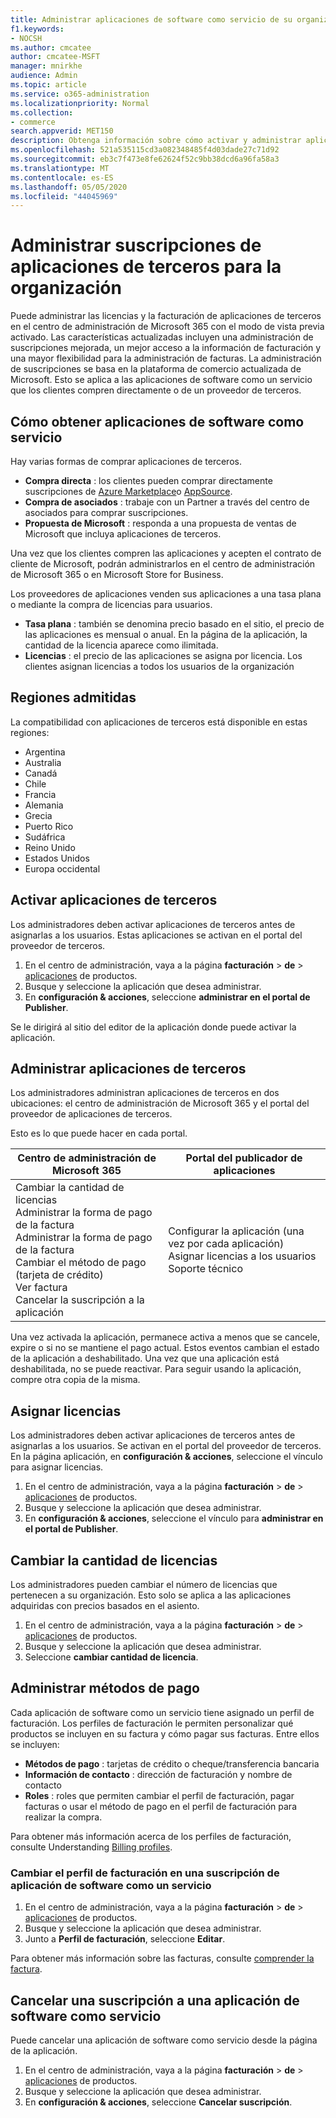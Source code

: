 ```yaml
---
title: Administrar aplicaciones de software como servicio de su organización
f1.keywords:
- NOCSH
ms.author: cmcatee
author: cmcatee-MSFT
manager: mnirkhe
audience: Admin
ms.topic: article
ms.service: o365-administration
ms.localizationpriority: Normal
ms.collection:
- commerce
search.appverid: MET150
description: Obtenga información sobre cómo activar y administrar aplicaciones de terceros en el centro de administración de Microsoft 365.
ms.openlocfilehash: 521a535115cd3a082348485f4d03dade27c71d92
ms.sourcegitcommit: eb3c7f473e8fe62624f52c9bb38dcd6a96fa58a3
ms.translationtype: MT
ms.contentlocale: es-ES
ms.lasthandoff: 05/05/2020
ms.locfileid: "44045969"
---
```

# <a name="manage-third-party-app-subscriptions-for-your-organization"></a>Administrar suscripciones de aplicaciones de terceros para la organización

Puede administrar las licencias y la facturación de aplicaciones de terceros en el centro de administración de Microsoft 365 con el modo de vista previa activado. Las características actualizadas incluyen una administración de suscripciones mejorada, un mejor acceso a la información de facturación y una mayor flexibilidad para la administración de facturas. La administración de suscripciones se basa en la plataforma de comercio actualizada de Microsoft. Esto se aplica a las aplicaciones de software como un servicio que los clientes compren directamente o de un proveedor de terceros.

## <a name="how-to-get-software-as-a-service-apps"></a>Cómo obtener aplicaciones de software como servicio

Hay varias formas de comprar aplicaciones de terceros.

- **Compra directa** : los clientes pueden comprar directamente suscripciones de [Azure Marketplace](https://azuremarketplace.microsoft.com/marketplace/)o [AppSource](https://www.appsource.com/).
- **Compra de asociados** : trabaje con un Partner a través del centro de asociados para comprar suscripciones.
- **Propuesta de Microsoft** : responda a una propuesta de ventas de Microsoft que incluya aplicaciones de terceros.

Una vez que los clientes compren las aplicaciones y acepten el contrato de cliente de Microsoft, podrán administrarlos en el centro de administración de Microsoft 365 o en Microsoft Store for Business.

Los proveedores de aplicaciones venden sus aplicaciones a una tasa plana o mediante la compra de licencias para usuarios.

- **Tasa plana** : también se denomina precio basado en el sitio, el precio de las aplicaciones es mensual o anual. En la página de la aplicación, la cantidad de la licencia aparece como ilimitada.
- **Licencias** : el precio de las aplicaciones se asigna por licencia. Los clientes asignan licencias a todos los usuarios de la organización

## <a name="supported-regions"></a>Regiones admitidas

La compatibilidad con aplicaciones de terceros está disponible en estas regiones:

- Argentina
- Australia
- Canadá
- Chile
- Francia
- Alemania
- Grecia
- Puerto Rico
- Sudáfrica
- Reino Unido
- Estados Unidos
- Europa occidental

## <a name="activate-third-party-apps"></a>Activar aplicaciones de terceros

Los administradores deben activar aplicaciones de terceros antes de asignarlas a los usuarios. Estas aplicaciones se activan en el portal del proveedor de terceros.

1. En el centro de administración, vaya a la página **facturación** > **de** > <a href="https://go.microsoft.com/fwlink/p/?linkid=2125823" target="_blank">aplicaciones</a> de productos.
2. Busque y seleccione la aplicación que desea administrar.
3. En **configuración & acciones**, seleccione **administrar en el portal de Publisher**.

Se le dirigirá al sitio del editor de la aplicación donde puede activar la aplicación.

## <a name="manage-third-party-apps"></a>Administrar aplicaciones de terceros

Los administradores administran aplicaciones de terceros en dos ubicaciones: el centro de administración de Microsoft 365 y el portal del proveedor de aplicaciones de terceros.

Esto es lo que puede hacer en cada portal.

| Centro de administración de Microsoft 365 | Portal del publicador de aplicaciones |
| --- | --- |
| Cambiar la cantidad de licencias <br> Administrar la forma de pago de la factura <br> Administrar la forma de pago de la factura <br> Cambiar el método de pago (tarjeta de crédito) <br> Ver factura <br> Cancelar la suscripción a la aplicación | Configurar la aplicación (una vez por cada aplicación) <br> Asignar licencias a los usuarios <br> Soporte técnico |

Una vez activada la aplicación, permanece activa a menos que se cancele, expire o si no se mantiene el pago actual. Estos eventos cambian el estado de la aplicación a deshabilitado. Una vez que una aplicación está deshabilitada, no se puede reactivar. Para seguir usando la aplicación, compre otra copia de la misma.

## <a name="assign-licenses"></a>Asignar licencias

Los administradores deben activar aplicaciones de terceros antes de asignarlas a los usuarios. Se activan en el portal del proveedor de terceros. En la página aplicación, en **configuración & acciones**, seleccione el vínculo para asignar licencias.

1. En el centro de administración, vaya a la página **facturación** > **de** > <a href="https://go.microsoft.com/fwlink/p/?linkid=2125823" target="_blank">aplicaciones</a> de productos.
2. Busque y seleccione la aplicación que desea administrar.
3. En **configuración & acciones**, seleccione el vínculo para **administrar en el portal de Publisher**.

## <a name="change-license-quantity"></a>Cambiar la cantidad de licencias

Los administradores pueden cambiar el número de licencias que pertenecen a su organización. Esto solo se aplica a las aplicaciones adquiridas con precios basados en el asiento.

1. En el centro de administración, vaya a la página **facturación** > **de** > <a href="https://go.microsoft.com/fwlink/p/?linkid=2125823" target="_blank">aplicaciones</a> de productos.
2. Busque y seleccione la aplicación que desea administrar.
3. Seleccione **cambiar cantidad de licencia**.

## <a name="manage-payment-methods"></a>Administrar métodos de pago

Cada aplicación de software como un servicio tiene asignado un perfil de facturación. Los perfiles de facturación le permiten personalizar qué productos se incluyen en su factura y cómo pagar sus facturas. Entre ellos se incluyen:

- **Métodos de pago** : tarjetas de crédito o cheque/transferencia bancaria
- **Información de contacto** : dirección de facturación y nombre de contacto
- **Roles** : roles que permiten cambiar el perfil de facturación, pagar facturas o usar el método de pago en el perfil de facturación para realizar la compra.

Para obtener más información acerca de los perfiles de facturación, consulte Understanding [Billing profiles](https://docs.microsoft.com/microsoft-store/billing-profile).

### <a name="change-the-billing-profile-on-a-software-as-a-service-app-subscription"></a>Cambiar el perfil de facturación en una suscripción de aplicación de software como un servicio

1. En el centro de administración, vaya a la página **facturación** > **de** > <a href="https://go.microsoft.com/fwlink/p/?linkid=2125823" target="_blank">aplicaciones</a> de productos.
2. Busque y seleccione la aplicación que desea administrar.
3. Junto a **Perfil de facturación**, seleccione **Editar**.

Para obtener más información sobre las facturas, consulte [comprender la factura](billing-and-payments/understand-your-invoice.md).

## <a name="cancel-a-software-as-a-service-app-subscription"></a>Cancelar una suscripción a una aplicación de software como servicio

Puede cancelar una aplicación de software como servicio desde la página de la aplicación.

1. En el centro de administración, vaya a la página **facturación** > **de** > <a href="https://go.microsoft.com/fwlink/p/?linkid=2125823" target="_blank">aplicaciones</a> de productos.
2. Busque y seleccione la aplicación que desea administrar.
3. En **configuración & acciones**, seleccione **Cancelar suscripción**.